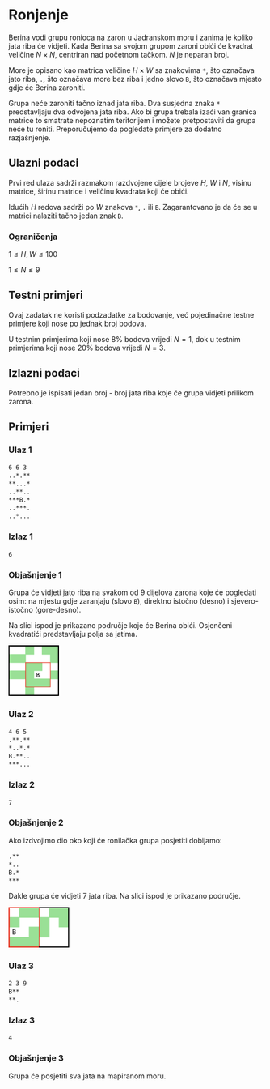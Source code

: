 # Ronjenje

Berina vodi grupu ronioca na zaron u Jadranskom moru i zanima je koliko jata riba će vidjeti. Kada Berina sa svojom grupom zaroni obići će kvadrat veličine $N \times N$, centriran nad početnom tačkom. $N$ je neparan broj.

More je opisano kao matrica veličine $H \times W$ sa znakovima `*`, što označava jato riba, `.`, što označava more bez riba i jedno slovo `B`, što označava mjesto gdje će Berina zaroniti. 

Grupa neće zaroniti tačno iznad jata riba. Dva susjedna znaka `*` predstavljaju dva odvojena jata riba. Ako bi grupa trebala izaći van granica matrice to smatrate nepoznatim teritorijem i možete pretpostaviti da grupa neće tu roniti. Preporučujemo da pogledate primjere za dodatno razjašnjenje.

## Ulazni podaci
Prvi red ulaza sadrži razmakom razdvojene cijele brojeve $H$, $W$ i $N$, visinu matrice, širinu matrice i veličinu kvadrata koji će obići.

Idućih $H$ redova sadrži po $W$ znakova `*`, `.` ili `B`. Zagarantovano je da će se u matrici nalaziti tačno jedan znak `B`.

### Ograničenja
$1 \leq H, W \leq 100$

$1 \leq N \leq 9$

## Testni primjeri

Ovaj zadatak ne koristi podzadatke za bodovanje, već pojedinačne testne primjere koji nose po jednak broj bodova.

U testnim primjerima koji nose $8\%$ bodova vrijedi $N=1$, dok u testnim primjerima koji nose $20\%$ bodova vrijedi $N=3$.



## Izlazni podaci
Potrebno je ispisati jedan broj - broj jata riba koje će grupa vidjeti prilikom zarona.

## Primjeri
### Ulaz 1
```
6 6 3
..*.**
**...*
..**..
***B.*
..***.
..*...
```
### Izlaz 1
```
6
```
### Objašnjenje 1
Grupa će vidjeti jato riba na svakom od 9 dijelova zarona koje će pogledati osim: na mjestu gdje zaranjaju (slovo `B`), direktno istočno (desno) i sjevero-istočno (gore-desno).

Na slici ispod je prikazano područje koje će Berina obići. Osjenčeni kvadratići predstavljaju polja sa jatima. 

<img src="ronjenje_primjer1.png" width="100" height="100" />

### Ulaz 2
```
4 6 5
.**.**
*..*.*
B.**..
***...
```
### Izlaz 2
```
7
```
### Objašnjenje 2
Ako izdvojimo dio oko koji će ronilačka grupa posjetiti dobijamo:
```
.**
*..
B.*
***
```

Dakle grupa će vidjeti 7 jata riba. Na slici ispod je prikazano područje.


<img src="ronjenje_primjer2.png" width="120" height="80" />

### Ulaz 3 
```
2 3 9
B**
**.
```
### Izlaz 3
```
4
```
### Objašnjenje 3
Grupa će posjetiti sva jata na mapiranom moru.